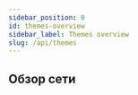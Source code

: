 ```yaml
---
sidebar_position: 0
id: themes-overview
sidebar_label: Themes overview
slug: /api/themes
---
```


## Обзор сети
